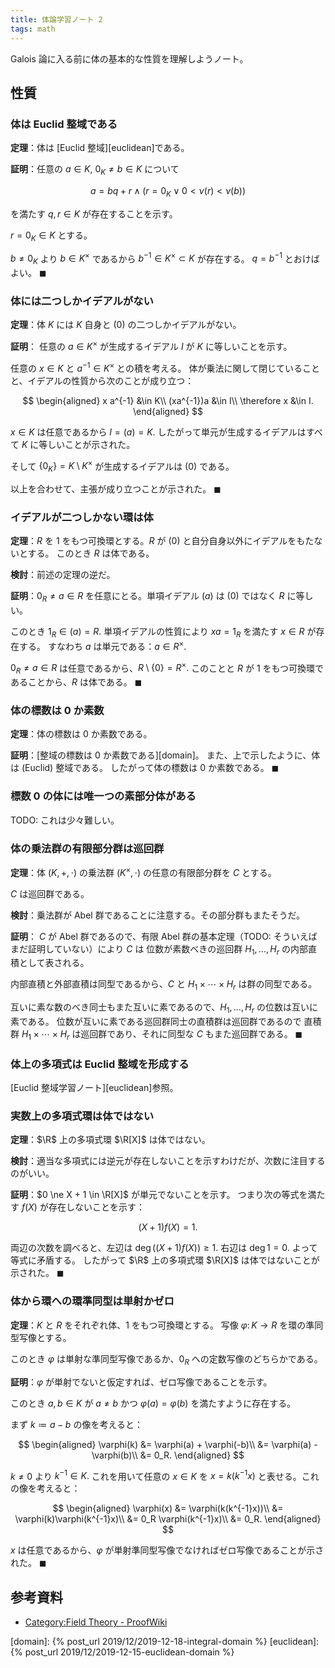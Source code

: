 ```yaml
---
title: 体論学習ノート 2
tags: math
---
```


Galois 論に入る前に体の基本的な性質を理解しようノート。

## 性質

### 体は Euclid 整域である

**定理**：体は [Euclid 整域][euclidean]である。

**証明**：任意の $a \in K,\:0_K \ne b \in K$ について

$$
a = bq + r \land (r = 0_K \lor 0 \lt \nu(r) \lt \nu(b))
$$

を満たす $q, r \in K$ が存在することを示す。

$r = 0_K \in K$ とする。

$b \ne 0_K$ より $b \in K^\times$ であるから $b^{-1} \in K^\times \subset K$ が存在する。
$q = b^{-1}$ とおけばよい。
$\blacksquare$

### 体には二つしかイデアルがない

**定理**：体 $K$ には $K$ 自身と $(0)$ の二つしかイデアルがない。

**証明**：
任意の $a \in K^\times$ が生成するイデアル $I$ が $K$ に等しいことを示す。

任意の $x \in K$ と $a^{-1} \in K^\times$ との積を考える。
体が乗法に関して閉じていることと、イデアルの性質から次のことが成り立つ：

$$
\begin{aligned}
    x a^{-1} &\in K\\
    (xa^{-1})a &\in I\\
    \therefore x &\in I.
\end{aligned}
$$

$x \in K$ は任意であるから $I = (a) = K.$
したがって単元が生成するイデアルはすべて $K$ に等しいことが示された。

そして $\lbrace 0_K \rbrace = K\setminus K^\times$ が生成するイデアルは $(0)$ である。

以上を合わせて、主張が成り立つことが示された。
$\blacksquare$

### イデアルが二つしかない環は体

**定理**：$R$ を 1 をもつ可換環とする。$R$ が $(0)$ と自分自身以外にイデアルをもたないとする。
このとき $R$ は体である。

**検討**：前述の定理の逆だ。

**証明**：$0_R \ne a \in R$ を任意にとる。単項イデアル $(a)$ は $(0)$ ではなく $R$ に等しい。

このとき $1_R \in (a) = R.$
単項イデアルの性質により $xa = 1_R$ を満たす $x \in R$ が存在する。
すなわち $a$ は単元である：$a \in R^\times.$

$0_R \ne a \in R$ は任意であるから、$R \setminus \lbrace 0 \rbrace = R^\times.$
このことと $R$ が 1 をもつ可換環であることから、$R$ は体である。
$\blacksquare$

### 体の標数は 0 か素数

**定理**：体の標数は 0 か素数である。

**証明**：[整域の標数は 0 か素数である][domain]。
また、上で示したように、体は (Euclid) 整域である。
したがって体の標数は 0 か素数である。
$\blacksquare$

### 標数 0 の体には唯一つの素部分体がある

TODO: これは少々難しい。

### 体の乗法群の有限部分群は巡回群

**定理**：体 $(K, +, \cdot)$ の乗法群 $(K^\times, \cdot)$ の任意の有限部分群を $C$ とする。

$C$ は巡回群である。

**検討**：乗法群が Abel 群であることに注意する。その部分群もまたそうだ。

**証明**：
$C$ が Abel 群であるので、有限 Abel 群の基本定理（TODO: そういえばまだ証明していない）により $C$ は
位数が素数べきの巡回群 $H_1, \dotsc, H_r$ の内部直積として表される。

内部直積と外部直積は同型であるから、$C$ と $H_1 \times \dotsb \times H_r$ は群の同型である。

互いに素な数のべき同士もまた互いに素であるので、$H_1, \dotsc, H_r$ の位数は互いに素である。
位数が互いに素である巡回群同士の直積群は巡回群であるので
直積群 $H_1 \times \dotsb \times H_r$ は巡回群であり、それに同型な $C$ もまた巡回群である。
$\blacksquare$

### 体上の多項式は Euclid 整域を形成する

[Euclid 整域学習ノート][euclidean]参照。

### 実数上の多項式環は体ではない

**定理**：$\R$ 上の多項式環 $\R[X]$ は体ではない。

**検討**：適当な多項式には逆元が存在しないことを示すわけだが、次数に注目するのがいい。

**証明**：$0 \ne X + 1 \in \R[X]$ が単元でないことを示す。
つまり次の等式を満たす $f(X)$ が存在しないことを示す：

$$
(X + 1)f(X) = 1.
$$

両辺の次数を調べると、左辺は $\deg((X + 1)f(X)) \ge 1.$
右辺は $\deg 1 = 0.$ よって等式に矛盾する。
したがって $\R$ 上の多項式環 $\R[X]$ は体ではないことが示された。
$\blacksquare$

### 体から環への環準同型は単射かゼロ

**定理**：$K$ と $R$ をそれぞれ体、1 をもつ可換環とする。
写像 $\varphi\colon K \longrightarrow R$ を環の準同型写像とする。

このとき $\varphi$ は単射な準同型写像であるか、$0_R$ への定数写像のどちらかである。

**証明**：$\varphi$ が単射でないと仮定すれば、ゼロ写像であることを示す。

このとき $a, b \in K$ が $a \ne b$ かつ $\varphi(a) = \varphi(b)$ を満たすように存在する。

まず $k \coloneqq a - b$ の像を考えると：

$$
\begin{aligned}
    \varphi(k) &= \varphi(a) + \varphi(-b)\\
    &= \varphi(a) - \varphi(b)\\
    &= 0_R.
\end{aligned}
$$

$k \ne 0$ より $k^{-1} \in K.$ これを用いて任意の $x \in K$ を
$x = k(k^{-1}x)$ と表せる。これの像を考えると：

$$
\begin{aligned}
    \varphi(x) &= \varphi(k(k^{-1}x))\\
    &= \varphi(k)\varphi(k^{-1}x)\\
    &= 0_R \varphi(k^{-1}x)\\
    &= 0_R.
\end{aligned}
$$

$x$ は任意であるから、$\varphi$ が単射準同型写像でなければゼロ写像であることが示された。
$\blacksquare$

## 参考資料

* [Category:Field Theory - ProofWiki](https://proofwiki.org/wiki/Category:Field_Theory)

[domain]: {% post_url 2019/12/2019-12-18-integral-domain %}
[euclidean]: {% post_url 2019/12/2019-12-15-euclidean-domain %}
